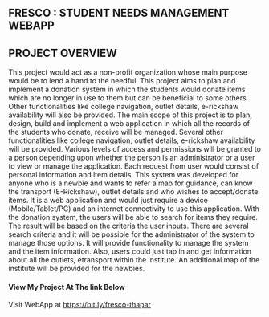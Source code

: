 ## FRESCO : STUDENT NEEDS MANAGEMENT WEBAPP 

## PROJECT OVERVIEW

This project would act as a non-profit organization whose main purpose would be to lend a hand to the needful.
This project aims to plan and implement a donation system in which the students would donate items which are
no longer in use to them but can be beneficial to some others. Other functionalities like
college navigation, outlet details, e-rickshaw availability will also be provided. The main scope of this
project is to plan, design, build and implement a web application in which all the records of the students 
who donate, receive will be managed. Several other functionalities like college navigation, outlet details,
e-rickshaw availability will be provided. Various levels of access and permissions will be granted to 
a person depending upon whether the person is an administrator or a user to view or manage the application. 
Each request from user would consist of personal information and item details.                                                                                                      This system was developed for anyone who is a newbie and wants to refer a map for guidance, can
know the transport (E-Rickshaw), outlet details and who wishes to accept/donate items. It is a web
application and would just require a device (Mobile/Tablet/PC) and an internet connectivity to use this
application.                                                                                                                                                                    With the donation system, the users will be able to search for items they require. The result will be
based on the criteria the user inputs. There are several search criteria and it will be possible for the
administrator of the system to manage those options. It will provide functionality to manage the system
and the item information. Also, users could just tap in and get information about all the outlets, etransport within the institute. 
An additional map of the institute will be provided for the newbies.

#### View My Project At The link Below 

Visit WebApp at https://bit.ly/fresco-thapar
